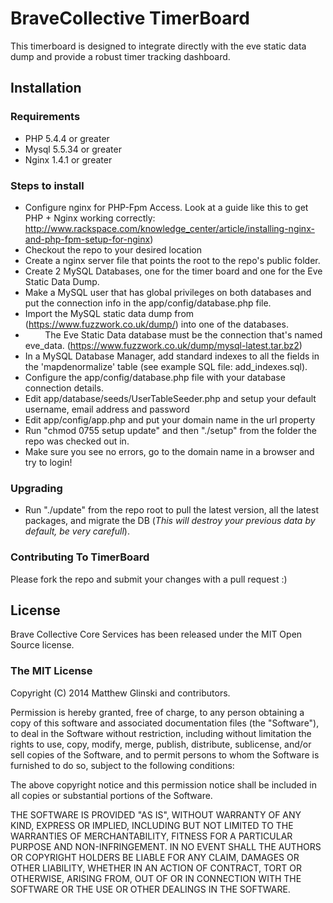 # BraveCollective TimerBoard

This timerboard is designed to integrate directly with the eve static data dump and provide a robust timer tracking dashboard.

## Installation

### Requirements

* PHP 5.4.4 or greater
* Mysql 5.5.34 or greater
* Nginx 1.4.1 or greater

### Steps to install

* Configure nginx for PHP-Fpm Access. Look at a guide like this to get PHP + Nginx working correctly: http://www.rackspace.com/knowledge_center/article/installing-nginx-and-php-fpm-setup-for-nginx)
* Checkout the repo to your desired location
* Create a nginx server file that points the root to the repo's public folder.
* Create 2 MySQL Databases, one for the timer board and one for the Eve Static Data Dump.
* Make a MySQL user that has global privileges on both databases and put the connection info in the app/config/database.php file.
* Import the MySQL static data dump from (https://www.fuzzwork.co.uk/dump/) into one of the databases.
* &nbsp; &nbsp; &nbsp; &nbsp; The Eve Static Data database must be the connection that's named eve_data. (https://www.fuzzwork.co.uk/dump/mysql-latest.tar.bz2)
* In a MySQL Database Manager, add standard indexes to all the fields in the 'mapdenormalize' table (see example SQL file: add_indexes.sql).
* Configure the app/config/database.php file with your database connection details.
* Edit app/database/seeds/UserTableSeeder.php and setup your default username, email address and password
* Edit app/config/app.php and put your domain name in the url property
* Run "chmod 0755 setup update" and then "./setup" from the folder the repo was checked out in.
* Make sure you see no errors, go to the domain name in a browser and try to login!

### Upgrading

* Run "./update" from the repo root to pull the latest version, all the latest packages, and migrate the DB (_This will destroy your previous data by default, be very carefull_).

### Contributing To TimerBoard

Please fork the repo and submit your changes with a pull request :)

## License

Brave Collective Core Services has been released under the MIT Open Source license.

### The MIT License

Copyright (C) 2014 Matthew Glinski and contributors.

Permission is hereby granted, free of charge, to any person obtaining a copy of this software and associated documentation files (the "Software"), to deal in the Software without restriction, including without limitation the rights to use, copy, modify, merge, publish, distribute, sublicense, and/or sell copies of the Software, and to permit persons to whom the Software is furnished to do so, subject to the following conditions:

The above copyright notice and this permission notice shall be included in all copies or substantial portions of the Software.

THE SOFTWARE IS PROVIDED "AS IS", WITHOUT WARRANTY OF ANY KIND, EXPRESS OR IMPLIED, INCLUDING BUT NOT LIMITED TO THE WARRANTIES OF MERCHANTABILITY, FITNESS FOR A PARTICULAR PURPOSE AND NON-INFRINGEMENT. IN NO EVENT SHALL THE AUTHORS OR COPYRIGHT HOLDERS BE LIABLE FOR ANY CLAIM, DAMAGES OR OTHER LIABILITY, WHETHER IN AN ACTION OF CONTRACT, TORT OR OTHERWISE, ARISING FROM, OUT OF OR IN CONNECTION WITH THE SOFTWARE OR THE USE OR OTHER DEALINGS IN THE SOFTWARE.
